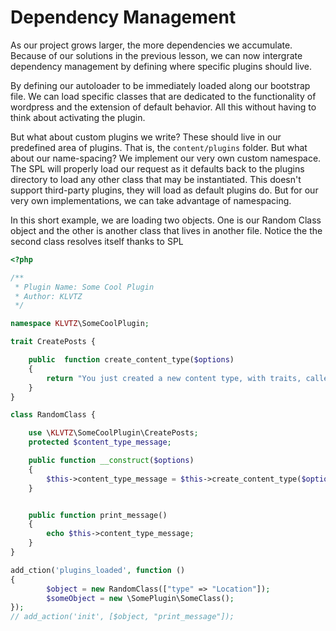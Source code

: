 Dependency Management
=====================
As our project grows larger, the more dependencies we accumulate. Because of our
solutions in the previous lesson, we can now intergrate dependency management by
defining where specific plugins should live. 

By defining our autoloader to be immediately loaded along our bootstrap file. We
can load specific classes that are dedicated to the functionality of wordpress
and the extension of default behavior. All this without having to think about
activating the plugin.


But what about custom plugins we write? These should live in our predefined area
of plugins. That is, the `content/plugins` folder. But what about our
name-spacing? We implement our very own custom namespace. The SPL will properly
load our request as it defaults back to the plugins directory to load any other
class that may be instantiated. This doesn't support third-party plugins, they
will load as default plugins do. But for our very own implementations, we can
take advantage of namespacing. 

In this short example, we are loading two objects. One is our Random Class
object and the other is another class that lives in another file. Notice the
the second class resolves itself thanks to SPL


```php
<?php

/**
 * Plugin Name: Some Cool Plugin
 * Author: KLVTZ
 */

namespace KLVTZ\SomeCoolPlugin;

trait CreatePosts {

	public  function create_content_type($options)
	{
		return "You just created a new content type, with traits, called " . $options["type"];
	}
}

class RandomClass {

	use \KLVTZ\SomeCoolPlugin\CreatePosts; 
	protected $content_type_message;

	public function __construct($options)
	{
		$this->content_type_message = $this->create_content_type($options);
	}


	public function print_message()
	{
		echo $this->content_type_message;
	}
}

add_ction('plugins_loaded', function ()
{
		$object = new RandomClass(["type" => "Location"]);
		$someObject = new \SomePlugin\SomeClass();
});
// add_action('init', [$object, "print_message"]);
```
